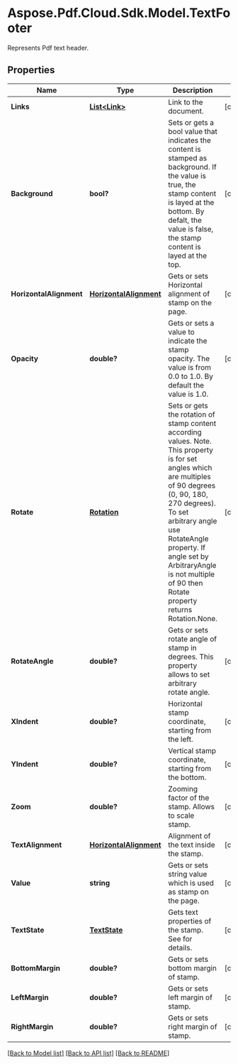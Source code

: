 ﻿# Aspose.Pdf.Cloud.Sdk.Model.TextFooter
Represents Pdf text header.

## Properties

Name | Type | Description | Notes
------------ | ------------- | ------------- | -------------
**Links** | [**List&lt;Link&gt;**](Link.md) | Link to the document. | [optional] 
**Background** | **bool?** | Sets or gets a bool value that indicates the content is stamped as background. If the value is true, the stamp content is layed at the bottom. By defalt, the value is false, the stamp content is layed at the top. | [optional] 
**HorizontalAlignment** | [**HorizontalAlignment**](HorizontalAlignment.md) | Gets or sets Horizontal alignment of stamp on the page.  | [optional] 
**Opacity** | **double?** | Gets or sets a value to indicate the stamp opacity. The value is from 0.0 to 1.0. By default the value is 1.0. | [optional] 
**Rotate** | [**Rotation**](Rotation.md) | Sets or gets the rotation of stamp content according  values. Note. This property is for set angles which are multiples of 90 degrees (0, 90, 180, 270 degrees). To set arbitrary angle use RotateAngle property.  If angle set by ArbitraryAngle is not multiple of 90 then Rotate property returns Rotation.None. | [optional] 
**RotateAngle** | **double?** | Gets or sets rotate angle of stamp in degrees. This property allows to set arbitrary rotate angle.  | [optional] 
**XIndent** | **double?** | Horizontal stamp coordinate, starting from the left. | [optional] 
**YIndent** | **double?** | Vertical stamp coordinate, starting from the bottom. | [optional] 
**Zoom** | **double?** | Zooming factor of the stamp. Allows to scale stamp. | [optional] 
**TextAlignment** | [**HorizontalAlignment**](HorizontalAlignment.md) | Alignment of the text inside the stamp. | [optional] 
**Value** | **string** | Gets or sets string value which is used as stamp on the page. | [optional] 
**TextState** | [**TextState**](TextState.md) | Gets text properties of the stamp. See  for details. | [optional] 
**BottomMargin** | **double?** | Gets or sets bottom margin of stamp. | [optional] 
**LeftMargin** | **double?** | Gets or sets left margin of stamp. | [optional] 
**RightMargin** | **double?** | Gets or sets right margin of stamp. | [optional] 

[[Back to Model list]](../README.md#documentation-for-models) [[Back to API list]](../README.md#documentation-for-api-endpoints) [[Back to README]](../README.md)

